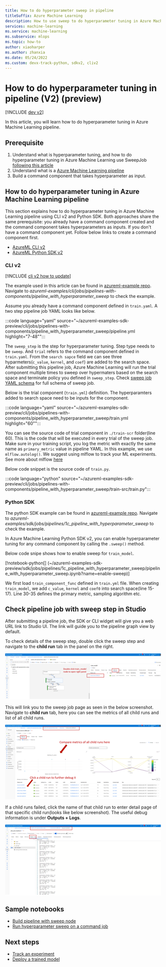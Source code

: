 ```yaml
---
title: How to do hyperparameter sweep in pipeline 
titleSuffix: Azure Machine Learning
description: How to use sweep to do hyperparameter tuning in Azure Machine Learning pipeline using CLI v2 and Python SDK
services: machine-learning
ms.service: machine-learning
ms.subservice: mlops
ms.topic: how-to
author: xiaoharper
ms.author: zhanxia
ms.date: 05/24/2022
ms.custom: devx-track-python, sdkv2, cliv2
---
```


# How to do hyperparameter tuning in pipeline (V2) (preview)

[!INCLUDE [dev v2](../../includes/machine-learning-dev-v2.md)]

In this article, you will learn how to do hyperparameter tuning in Azure Machine Learning pipeline.

## Prerequisite

1. Understand what is hyperparameter tuning, and how to do hyperparameter tuning in Azure Machine Learning use SweepJob [following this article](how-to-tune-hyperparameters.md) 
2. Understand what is a [Azure Machine Learning pipeline](concept-ml-pipelines.md)
3. Build a command component that takes hyperparameter as input. 

## How to do hyperparameter tuning in Azure Machine Learning pipeline

This section explains how to do hyperparameter tuning in Azure Machine Learning pipeline using CLI v2 and Python SDK. Both approaches share the same prerequisite: you already have a command component created and the command component takes hyperparameters as inputs. If you don't have a command component yet. Follow below links to create a command component first.
- [AzureML CLI v2](how-to-create-component-pipelines-cli.md)
- [AzureML Python SDK v2](how-to-create-component-pipeline-python.md)

### CLI v2

[!INCLUDE [cli v2 how to update](../../includes/machine-learning-cli-v2-update-note.md)]

The example used in this article can be found in [azureml-example repo](https://github.com/Azure/azureml-examples). Navigate to *azureml-examples/cli/jobs/pipelines-with-components/pipeline_with_hyperparameter_sweep* to check the example.

Assume you already have a command component defined in `train.yaml`. A two step pipeline job YAML looks like below.

:::code language="yaml" source="~/azureml-examples-sdk-preview/cli/jobs/pipelines-with-components/pipeline_with_hyperparameter_sweep/pipeline.yml highlight="7-48"":::


The `sweep_step` is the step for hyperparameter tuning. Step type needs to be `sweep`.  And `trial` refers to the command component defined in `train.yaml`. From the `search sapce` field we can see three hyparmeters(`c_value`, `kernel`, and `coef`) are added to the search space. After submitting this pipeline job, Azure Machine Learning will run the trial component multiple times to sweep over hypermaters based on the search space and terminate policy you defined in `sweep_step`. Check [sweep job YAML schema](reference-yaml-job-sweep.mdmd) for full schema of sweep job.

Below is the trial component (`train.yml`) definition. The hyperparamters added to search space need to be inputs for the component.

:::code language="yaml" source="~/azureml-examples-sdk-preview/cli/jobs/pipelines-with-components/pipeline_with_hyperparameter_sweep/train.yml highlight="60"":::


You can see the source code of trial component in `./train-scr` folder(line 60). This is the code that will be executed in every trial of the sweep job. Make sure in your training script, you log the metric with exactly the same name as `primary_metric` value in pipeline YAML. In this example, we use `mlflow.autolog()`. We suggest using mlflow to track your ML experiments. See more about mlflow [here](./how-to-use-mlflow-cli-runs.md)  

Below code snippet is the source code of `train.py`.

:::code language="python" source="~/azureml-examples-sdk-preview/cli/jobs/pipelines-with-components/pipeline_with_hyperparameter_sweep/train-src/train.py":::

### Python SDK

The python SDK example can be found in [azureml-example repo](https://github.com/Azure/azureml-examples). Navigate to *azureml-examples/sdk/jobs/pipelines/1c_pipeline_with_hyperparameter_sweep* to check the example.

In Azure Machine Learning Python SDK v2, you can enable hyperparameter tuning for any command component by calling the `.sweep()` method.

Below code snipe shows how to enable sweep for `train_model`.

[!notebook-python[] (~/azureml-examples-sdk-preview/sdk/jobs/pipelines/1c_pipeline_with_hyperparameter_sweep/pipeline_with_hyperparameter_sweep.ipynb?name=enable-sweep)]


 We first load `train_component_func` defined in `train.yml` file. When creating `train_model`, we add `c_value`, `kernel` and `coef0` into search space(line 15-17). Line 30-35 defines the primary metric, sampling algorithm etc. 



## Check pipeline job with sweep step in Studio

After submitting a pipeline job, the SDK or CLI widget will give you a web URL link to Studio UI. The link will guide you to the pipeline graph view by default.

To check details of the sweep step, double click the sweep step and navigate to the **child run** tab in the panel on the right.

![pipeline-view](./media/how-to-use-sweep-in-pipeline-v2/pipeline-view.png)

This will link you to the sweep job page as seen in the below screenshot. Navigate to **child run** tab, here you can see the metrics of all child runs and list of all child runs.

![sweep-job](./media/how-to-use-sweep-in-pipeline-v2/sweep-job.png)

If a child runs failed, click the name of that child run to enter detail page of that specific child run(looks like below screenshot). The useful debug information is under **Outputs + Logs**.

![child-run](./media/how-to-use-sweep-in-pipeline-v2/childrun.png)

## Sample notebooks
- [Build pipeline with sweep node](https://github.com/Azure/azureml-examples/blob/sdk-preview/sdk/jobs/pipelines/1c_pipeline_with_hyperparameter_sweep/pipeline_with_hyperparameter_sweep.ipynb)
- [Run hyperparameter sweep on a command job](https://github.com/Azure/azureml-examples/blob/sdk-preview/sdk/jobs/single-step/lightgbm/iris/lightgbm-iris-sweep.ipynb) 


## Next steps

- [Track an experiment](how-to-log-view-metrics.md)
- [Deploy a trained model](how-to-deploy-managed-online-endpoints.md)